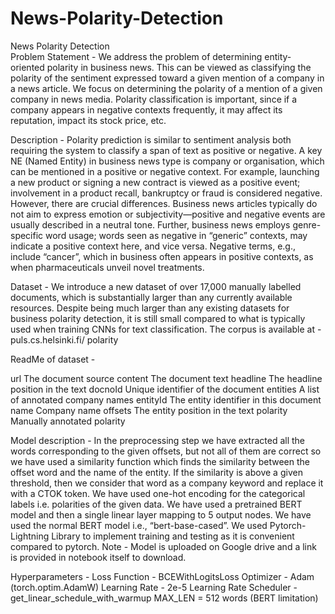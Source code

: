 # News-Polarity-Detection

News Polarity Detection   
Problem Statement - 
We address the problem of determining entity-oriented polarity in business news. This can be viewed as classifying the polarity of the sentiment expressed toward a given mention of a company in a news article. We focus on determining the polarity of a mention of a given company in news media. Polarity classification is important, since if a company appears in negative contexts frequently, it may affect its reputation, impact its stock price, etc.

Description - 
Polarity prediction is similar to sentiment analysis both requiring the system to classify a span of text as positive or negative. A key NE (Named Entity) in business news type is company or organisation, which can be mentioned in a positive or negative context. For example, launching a new product or signing a new contract is viewed as a positive event; involvement in a product recall, bankruptcy or fraud is considered negative. However, there are crucial differences. Business news articles typically do not aim to express emotion or subjectivity—positive and negative events are usually described in a neutral tone. Further, business news employs genre-specific word usage; words seen as negative in “generic” contexts, may indicate a positive context here, and vice versa. Negative terms, e.g., include “cancer”, which in business often appears in positive contexts, as when pharmaceuticals unveil novel treatments. 

Dataset - 
We introduce a new dataset of over 17,000 manually labelled documents, which is substantially larger than any currently available resources. Despite being much larger than any existing datasets for business polarity detection, it is still small compared to what is typically used when training CNNs for text classification. 
The corpus is available at - puls.cs.helsinki.fi/ polarity 

ReadMe of dataset -

url The document source
content The document text
headline The headline position in the text
docnoId Unique identifier of the document
entities A list of annotated company names
entityId The entity identifier in this document
name Company name
offsets The entity position in the text
polarity Manually annotated polarity


Model description - 
In the preprocessing step we have extracted all the words corresponding to the given offsets, but not all of them are correct so we have used a similarity function which finds the similarity between the offset word and the name of the entity. If the similarity is above a given threshold, then we consider that word as a company keyword and replace it with a CTOK token. We have used one-hot encoding for the categorical labels i.e. polarities of the given data.
We have used a pretrained BERT model and then a single linear layer mapping to 5 output nodes. We have used the normal BERT model i.e., “bert-base-cased”. We used Pytorch-Lightning Library to implement training and testing as it is convenient compared to pytorch.
Note - Model is uploaded on Google drive and a link is provided in notebook itself to download.


Hyperparameters - 
Loss Function - BCEWithLogitsLoss
Optimizer - Adam (torch.optim.AdamW)
Learning Rate - 2e-5
Learning Rate Scheduler - get_linear_schedule_with_warmup
MAX_LEN = 512 words (BERT limitation)
